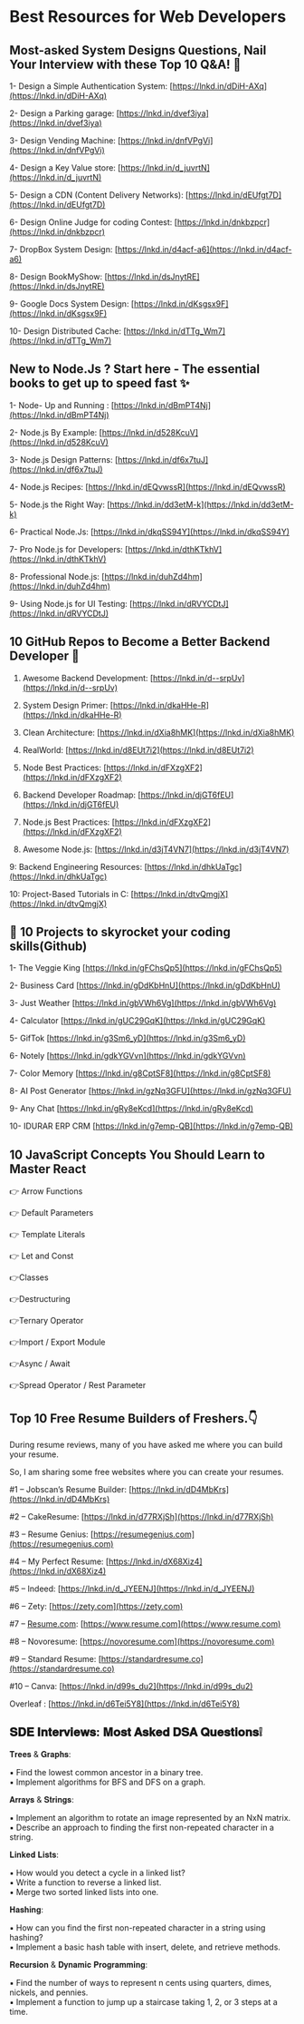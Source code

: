 # Best Resources for Web Developers

## Most-asked System Designs Questions, Nail Your Interview with these Top 10 Q&A! 🚀

1- Design a Simple Authentication System: [https://lnkd.in/dDiH-AXq](https://lnkd.in/dDiH-AXq)  
  
2- Design a Parking garage: [https://lnkd.in/dvef3iya](https://lnkd.in/dvef3iya)  
  
3- Design Vending Machine: [https://lnkd.in/dnfVPgVi](https://lnkd.in/dnfVPgVi)  
  
4- Design a Key Value store: [https://lnkd.in/d_juvrtN](https://lnkd.in/d_juvrtN)  
  
5- Design a CDN (Content Delivery Networks): [https://lnkd.in/dEUfgt7D](https://lnkd.in/dEUfgt7D)  
  
6- Design Online Judge for coding Contest: [https://lnkd.in/dnkbzpcr](https://lnkd.in/dnkbzpcr)  
  
7- DropBox System Design: [https://lnkd.in/d4acf-a6](https://lnkd.in/d4acf-a6)  
  
8- Design BookMyShow: [https://lnkd.in/dsJnytRE](https://lnkd.in/dsJnytRE)  
  
9- Google Docs System Design: [https://lnkd.in/dKsgsx9F](https://lnkd.in/dKsgsx9F)  
  
10- Design Distributed Cache: [https://lnkd.in/dTTg_Wm7](https://lnkd.in/dTTg_Wm7)


## New to Node.Js ? Start here - The essential books to get up to speed fast ✨

  
  
1- Node- Up and Running : [https://lnkd.in/dBmPT4Nj](https://lnkd.in/dBmPT4Nj)  
  
2- Node.js By Example: [https://lnkd.in/d528KcuV](https://lnkd.in/d528KcuV)  
  
3- Node.js Design Patterns: [https://lnkd.in/df6x7tuJ](https://lnkd.in/df6x7tuJ)  
  
4- Node.js Recipes: [https://lnkd.in/dEQvwssR](https://lnkd.in/dEQvwssR)  
  
5- Node.js the Right Way: [https://lnkd.in/dd3etM-k](https://lnkd.in/dd3etM-k)  
  
6- Practical Node.Js: [https://lnkd.in/dkqSS94Y](https://lnkd.in/dkqSS94Y)  
  
7- Pro Node.js for Developers: [https://lnkd.in/dthKTkhV](https://lnkd.in/dthKTkhV)  
  
8- Professional Node.js: [https://lnkd.in/duhZd4hm](https://lnkd.in/duhZd4hm)  
  
9- Using Node.js for UI Testing: [https://lnkd.in/dRVYCDtJ](https://lnkd.in/dRVYCDtJ)  
  
  
  

## 10 GitHub Repos to Become a Better Backend Developer 🚀

  
  
1. Awesome Backend Development: [https://lnkd.in/d--srpUv](https://lnkd.in/d--srpUv)  
  
2. System Design Primer: [https://lnkd.in/dkaHHe-R](https://lnkd.in/dkaHHe-R)  
  
3. Clean Architecture: [https://lnkd.in/dXia8hMK](https://lnkd.in/dXia8hMK)  
  
4. RealWorld: [https://lnkd.in/d8EUt7i2](https://lnkd.in/d8EUt7i2)  
  
5. Node Best Practices: [https://lnkd.in/dFXzgXF2](https://lnkd.in/dFXzgXF2)  
  
6. Backend Developer Roadmap: [https://lnkd.in/djGT6fEU](https://lnkd.in/djGT6fEU)  
  
7. Node.js Best Practices: [https://lnkd.in/dFXzgXF2](https://lnkd.in/dFXzgXF2)  
  
8. Awesome Node.js: [https://lnkd.in/d3jT4VN7](https://lnkd.in/d3jT4VN7)  
  
 9: Backend Engineering Resources: [https://lnkd.in/dhkUaTgc](https://lnkd.in/dhkUaTgc)  
  
10: Project-Based Tutorials in C: [https://lnkd.in/dtvQmgjX](https://lnkd.in/dtvQmgjX)


## 🚀 10 Projects to skyrocket your coding skills(Github)

1- The Veggie King  [https://lnkd.in/gFChsQp5](https://lnkd.in/gFChsQp5)  
  
  
2- Business Card  [https://lnkd.in/gDdKbHnU](https://lnkd.in/gDdKbHnU)  
  
  
3- Just Weather  [https://lnkd.in/gbVWh6Vg](https://lnkd.in/gbVWh6Vg)  
  
  
4- Calculator  [https://lnkd.in/gUC29GqK](https://lnkd.in/gUC29GqK)  
  
  5- GifTok  [https://lnkd.in/g3Sm6_yD](https://lnkd.in/g3Sm6_yD)  
  
  
6- Notely  [https://lnkd.in/gdkYGVvn](https://lnkd.in/gdkYGVvn)  
  
  
7- Color Memory  [https://lnkd.in/g8CptSF8](https://lnkd.in/g8CptSF8)  
  
  
8- AI Post Generator  [https://lnkd.in/gzNq3GFU](https://lnkd.in/gzNq3GFU)  
  
9- Any Chat  [https://lnkd.in/gRy8eKcd](https://lnkd.in/gRy8eKcd)  
  
10- IDURAR ERP CRM  [https://lnkd.in/g7emp-QB](https://lnkd.in/g7emp-QB)


## 10 JavaScript Concepts You Should Learn to Master React

  
👉 Arrow Functions  
  
👉 Default Parameters  
  
👉 Template Literals  
  
👉 Let and Const  
  
👉Classes  
  
👉Destructuring  
  
👉Ternary Operator  
  
👉Import / Export Module  
  
👉Async / Await  
  
👉Spread Operator / Rest Parameter


## Top 10 Free Resume Builders of Freshers.👇


During resume reviews, many of you have asked me where you can build your resume.  
  
So, I am sharing some free websites where you can create your resumes.  
  
#1 – Jobscan’s Resume Builder:  [https://lnkd.in/dD4MbKrs](https://lnkd.in/dD4MbKrs)  
  
#2 – CakeResume:  [https://lnkd.in/d77RXjSh](https://lnkd.in/d77RXjSh)  
  
#3 – Resume Genius:  [https://resumegenius.com](https://resumegenius.com)  
  
#4 – My Perfect Resume:  [https://lnkd.in/dX68Xiz4](https://lnkd.in/dX68Xiz4)  
  
#5 – Indeed:  [https://lnkd.in/d_JYEENJ](https://lnkd.in/d_JYEENJ)  
  
#6 – Zety:  [https://zety.com](https://zety.com)  
  
#7 –  [Resume.com](http://Resume.com):  [https://www.resume.com](https://www.resume.com)  
  
#8 – Novoresume:  [https://novoresume.com](https://novoresume.com)  
  
#9 – Standard Resume:  [https://standardresume.co](https://standardresume.co)  
  
#10 – Canva:  [https://lnkd.in/d99s_du2](https://lnkd.in/d99s_du2)  
  
 Overleaf :  [https://lnkd.in/d6Tei5Y8](https://lnkd.in/d6Tei5Y8)


## 𝐒𝐃𝐄 𝐈𝐧𝐭𝐞𝐫𝐯𝐢𝐞𝐰𝐬: 𝐌𝐨𝐬𝐭 𝐀𝐬𝐤𝐞𝐝 𝐃𝐒𝐀 𝐐𝐮𝐞𝐬𝐭𝐢𝐨𝐧𝐬❕

  
𝐓𝐫𝐞𝐞𝐬 & 𝐆𝐫𝐚𝐩𝐡𝐬:  
  
▪️ Find the lowest common ancestor in a binary tree.  
▪️ Implement algorithms for BFS and DFS on a graph.  
  
𝐀𝐫𝐫𝐚𝐲𝐬 & 𝐒𝐭𝐫𝐢𝐧𝐠𝐬:  
  
▪️ Implement an algorithm to rotate an image represented by an NxN matrix.  
▪️ Describe an approach to finding the first non-repeated character in a string.  
  
𝐋𝐢𝐧𝐤𝐞𝐝 𝐋𝐢𝐬𝐭𝐬:  
  
▪️ How would you detect a cycle in a linked list?  
▪️ Write a function to reverse a linked list.  
▪️ Merge two sorted linked lists into one.  
  
𝐇𝐚𝐬𝐡𝐢𝐧𝐠:  
  
▪️ How can you find the first non-repeated character in a string using hashing?  
▪️ Implement a basic hash table with insert, delete, and retrieve methods.  
  
𝐑𝐞𝐜𝐮𝐫𝐬𝐢𝐨𝐧 & 𝐃𝐲𝐧𝐚𝐦𝐢𝐜 𝐏𝐫𝐨𝐠𝐫𝐚𝐦𝐦𝐢𝐧𝐠:  
  
▪️ Find the number of ways to represent n cents using quarters, dimes, nickels, and pennies.  
▪️ Implement a function to jump up a staircase taking 1, 2, or 3 steps at a time.


